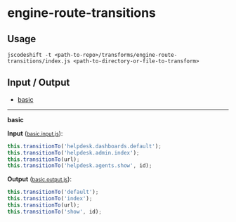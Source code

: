 # engine-route-transitions


## Usage

```
jscodeshift -t <path-to-repo>/transforms/engine-route-transitions/index.js <path-to-directory-or-file-to-transform>
```

## Input / Output

<!--FIXTURES_TOC_START-->
* [basic](#basic)
<!--FIXTURES_TOC_END-->

<!--FIXTURES_CONTENT_START-->
---
<a id="basic">**basic**</a>

**Input** (<small>[basic.input.js](transforms/engine-route-transitions/__testfixtures__/basic.input.js)</small>):
```js
this.transitionTo('helpdesk.dashboards.default');
this.transitionTo('helpdesk.admin.index');
this.transitionTo(url);
this.transitionTo('helpdesk.agents.show', id);

```

**Output** (<small>[basic.output.js](transforms/engine-route-transitions/__testfixtures__/basic.output.js)</small>):
```js
this.transitionTo('default');
this.transitionTo('index');
this.transitionTo(url);
this.transitionTo('show', id);

```
<!--FIXTURES_CONTENT_END-->